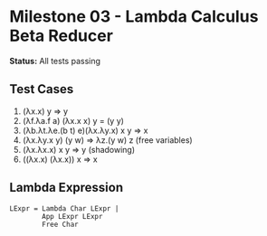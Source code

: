 # Milestone 03 - Lambda Calculus Beta Reducer

**Status:** All tests passing

## Test Cases 
1. (λx.x) y => y
2. (λf.λa.f a) (λx.x x) y = (y y)
3. (λb.λt.λe.(b t) e)(λx.λy.x) x y => x
4. (λx.λy.x y) (y w) => λz.(y w) z (free variables)
5. (λx.λx.x) x y => y (shadowing)
6. ((λx.x) (λx.x)) x => x

## Lambda Expression

```
LExpr = Lambda Char LExpr |
        App LExpr LExpr 
        Free Char
```

